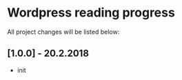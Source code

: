 # Wordpress reading progress

All project changes will be listed below:

## [1.0.0] - 20.2.2018
* init